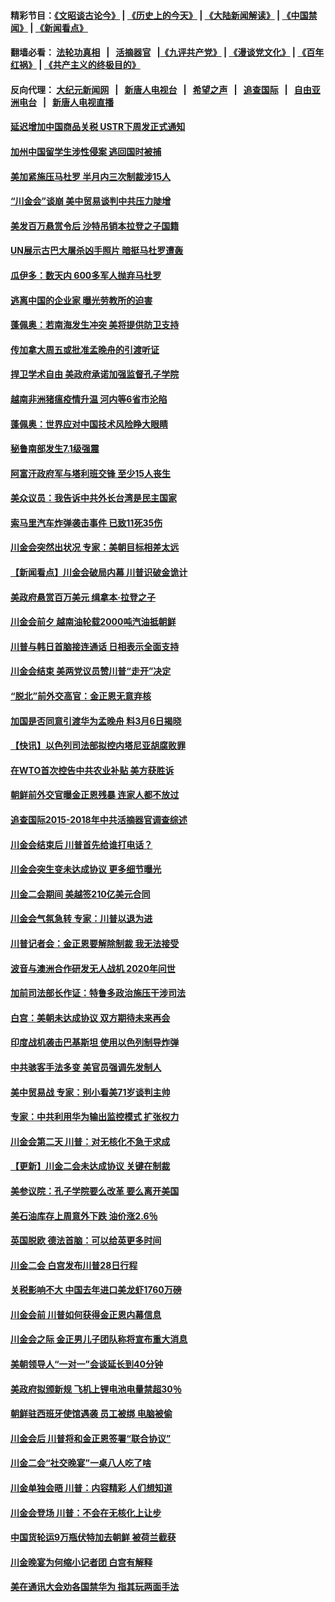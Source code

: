 #### 精彩节目：[《文昭谈古论今》](http://155.138.205.71/wenzhao) | [《历史上的今天》](http://155.138.205.71/today-in-history) | [《大陆新闻解读》](http://155.138.205.71/ntdtv-comedy) | [《中国禁闻》](http://155.138.205.71/ntdtv-news) | [《新闻看点》](http://155.138.205.71/news-insight) 

 #### 翻墙必看： [法轮功真相](http://155.138.205.71:10000/videos/truth.html) &nbsp;&nbsp;|&nbsp;&nbsp; [活摘器官](http://155.138.205.71:10000/videos/res/Organs/) &nbsp;&nbsp;|[《九评共产党》](http://155.138.205.71:10000/videos/jiuping) | [《漫谈党文化》](http://155.138.205.71:10000/videos/mtdwh) | [《百年红祸》](http://155.138.205.71:10000/videos/bnhh) | [《共产主义的终极目的》](http://155.138.205.71:10000/videos/res/zjmd) 

 #### 反向代理： [大纪元新闻网](http://155.138.205.71:10080/) &nbsp;&nbsp;|&nbsp;&nbsp; [新唐人电视台](http://155.138.205.71:8000/) &nbsp;&nbsp;|&nbsp;&nbsp; [希望之声](http://155.138.205.71:8200/) &nbsp;&nbsp;|&nbsp;&nbsp; [追查国际](http://155.138.205.71:10010/) &nbsp;&nbsp;|&nbsp;&nbsp; [自由亚洲电台](http://155.138.205.71:9800/) &nbsp;&nbsp;|&nbsp;&nbsp; [新唐人电视直播](http://155.138.205.71/) 

#### [延迟增加中国商品关税 USTR下周发正式通知](../pages/nsc418/n11082707.md?t=03020036) 

#### [加州中国留学生涉性侵案 逃回国时被捕](../pages/nsc418/n11082599.md?t=03020036) 

#### [美加紧施压马杜罗 半月内三次制裁涉15人](../pages/nsc418/n11082496.md?t=03020036) 

#### [“川金会”谈崩 美中贸易谈判中共压力陡增](../pages/nsc418/n11082406.md?t=03020036) 

#### [美发百万悬赏令后 沙特吊销本拉登之子国籍](../pages/nsc418/n11082318.md?t=03020036) 

#### [UN展示古巴大屠杀凶手照片 暗挺马杜罗遭轰](../pages/nsc418/n11082360.md?t=03020036) 

#### [瓜伊多：数天内 600多军人抛弃马杜罗](../pages/nsc418/n11082335.md?t=03020036) 

#### [逃离中国的企业家 曝光劳教所的迫害](../pages/nsc418/n11080422.md?t=03020036) 

#### [蓬佩奥：若南海发生冲突 美将提供防卫支持](../pages/nsc418/n11082064.md?t=03020036) 

#### [传加拿大周五或批准孟晚舟的引渡听证](../pages/nsc418/n11082068.md?t=03020036) 

#### [捍卫学术自由 美政府承诺加强监督孔子学院](../pages/nsc418/n11081281.md?t=03020036) 

#### [越南非洲猪瘟疫情升温 河内等6省市沦陷](../pages/nsc418/n11081912.md?t=03020036) 

#### [蓬佩奥：世界应对中国技术风险睁大眼睛](../pages/nsc418/n11081916.md?t=03020036) 

#### [秘鲁南部发生7.1级强震](../pages/nsc418/n11081157.md?t=03020036) 

#### [阿富汗政府军与塔利班交锋 至少15人丧生](../pages/nsc418/n11081749.md?t=03020036) 

#### [美众议员：我告诉中共外长台湾是民主国家](../pages/nsc418/n11081406.md?t=03020036) 

#### [索马里汽车炸弹袭击事件 已致11死35伤](../pages/nsc418/n11081210.md?t=03020036) 

#### [川金会突然出状况 专家：美朝目标相差太远](../pages/nsc418/n11080619.md?t=03020036) 

#### [【新闻看点】川金会破局内幕 川普识破金诡计](../pages/nsc418/n11080199.md?t=03020036) 

#### [美政府悬赏百万美元 缉拿本‧拉登之子](../pages/nsc418/n11080506.md?t=03020036) 

#### [川金会前夕 越南油轮载2000吨汽油抵朝鲜](../pages/nsc418/n11080461.md?t=03020036) 

#### [川普与韩日首脑接连通话 日相表示全面支持](../pages/nsc418/n11080417.md?t=03020036) 

#### [川金会结束 美两党议员赞川普“走开”决定](../pages/nsc418/n11080514.md?t=03020036) 

#### [“脱北”前外交高官：金正恩无意弃核](../pages/nsc418/n11080200.md?t=03020036) 

#### [加国是否同意引渡华为孟晚舟 料3月6日揭晓](../pages/nsc418/n11080262.md?t=03020036) 

#### [【快讯】以色列司法部拟控内塔尼亚胡腐败罪](../pages/nsc418/n11080234.md?t=03020036) 

#### [在WTO首次控告中共农业补贴 美方获胜诉](../pages/nsc418/n11080207.md?t=03020036) 

#### [朝鲜前外交官曝金正恩残暴 连家人都不放过](../pages/nsc418/n11080152.md?t=03020036) 

#### [追查国际2015-2018年中共活摘器官调查综述](../pages/nsc418/n11080029.md?t=03020036) 

#### [川金会结束后 川普首先给谁打电话？](../pages/nsc418/n11080159.md?t=03020036) 

#### [川金会突生变未达成协议 更多细节曝光](../pages/nsc418/n11079649.md?t=03020036) 

#### [川金二会期间 美越签210亿美元合同](../pages/nsc418/n11079644.md?t=03020036) 

#### [川金会气氛急转 专家：川普以退为进](../pages/nsc418/n11079438.md?t=03020036) 

#### [川普记者会：金正恩要解除制裁 我无法接受](../pages/nsc418/n11078822.md?t=03020036) 

#### [波音与澳洲合作研发无人战机 2020年问世](../pages/nsc418/n11079443.md?t=03020036) 

#### [加前司法部长作证：特鲁多政治施压干涉司法](../pages/nsc418/n11079269.md?t=03020036) 

#### [白宫：美朝未达成协议 双方期待未来再会](../pages/nsc418/n11079222.md?t=03020036) 

#### [印度战机袭击巴基斯坦 使用以色列制导炸弹](../pages/nsc418/n11078965.md?t=03020036) 

#### [中共骇客手法多变 美官员强调先发制人](../pages/nsc418/n11078818.md?t=03020036) 

#### [美中贸易战 专家：别小看美71岁谈判主帅](../pages/nsc418/n11078889.md?t=03020036) 

#### [专家：中共利用华为输出监控模式 扩张权力](../pages/nsc418/n11077547.md?t=03020036) 

#### [川金会第二天 川普：对无核化不急于求成](../pages/nsc418/n11078809.md?t=03020036) 

#### [【更新】川金二会未达成协议 关键在制裁](../pages/nsc418/n11078216.md?t=03020036) 

#### [美参议院：孔子学院要么改革 要么离开美国](../pages/nsc418/n11078319.md?t=03020036) 

#### [美石油库存上周意外下跌 油价涨2.6％](../pages/nsc418/n11077933.md?t=03020036) 

#### [英国脱欧 德法首脑：可以给英更多时间](../pages/nsc418/n11077797.md?t=03020036) 

#### [川金二会 白宫发布川普28日行程](../pages/nsc418/n11077599.md?t=03020036) 

#### [关税影响不大 中国去年进口美龙虾1760万磅](../pages/nsc418/n11077572.md?t=03020036) 

#### [川金会前 川普如何获得金正恩内幕信息](../pages/nsc418/n11077790.md?t=03020036) 

#### [川金会之际 金正男儿子团队称将宣布重大消息](../pages/nsc418/n11077669.md?t=03020036) 

#### [美朝领导人“一对一”会谈延长到40分钟](../pages/nsc418/n11077632.md?t=03020036) 

#### [美政府拟颁新规 飞机上锂电池电量禁超30％](../pages/nsc418/n11077388.md?t=03020036) 

#### [朝鲜驻西班牙使馆遇袭 员工被绑 电脑被偷](../pages/nsc418/n11077550.md?t=03020036) 

#### [川金会后 川普将和金正恩签署“联合协议”](../pages/nsc418/n11077532.md?t=03020036) 

#### [川金二会“社交晚宴”一桌八人吃了啥](../pages/nsc418/n11077493.md?t=03020036) 

#### [川金单独会晤 川普：内容精彩 人们想知道](../pages/nsc418/n11077284.md?t=03020036) 

#### [川金会登场  川普：不会在无核化上让步](../pages/nsc418/n11076663.md?t=03020036) 

#### [中国货轮运9万瓶伏特加去朝鲜 被荷兰截获](../pages/nsc418/n11077090.md?t=03020036) 

#### [川金晚宴为何缩小记者团 白宫有解释](../pages/nsc418/n11077171.md?t=03020036) 

#### [美在通讯大会劝各国禁华为 指其玩两面手法](../pages/nsc418/n11074409.md?t=03020036) 

